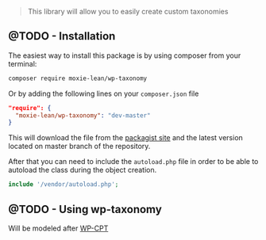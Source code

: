 > This library will allow you to easily create custom taxonomies

## @TODO - Installation

The easiest way to install this package is by using composer from your
terminal:

```bash
composer require moxie-lean/wp-taxonomy
```

Or by adding the following lines on your `composer.json` file

```json
"require": {
  "moxie-lean/wp-taxonomy": "dev-master"
}
```

This will download the file from the [packagist site](https://packagist.org/packages/moxie-lean/wp-cpt) 
and the latest version located on master branch of the repository. 

After that you can need to include the `autoload.php` file in order to
be able to autoload the class during the object creation.

```php
include '/vendor/autoload.php';
```

## @TODO - Using wp-taxonomy
Will be modeled after [WP-CPT](https://github.com/wearenolte/wp-cpt)
